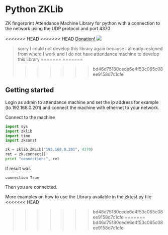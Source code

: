 # Python ZKLib #

ZK fingerprint Attendance Machine Library for python with a connection to the network using the UDP protocol and port 4370

<<<<<<< HEAD
<<<<<<< HEAD
[Donation! ![](http://i.imgur.com/2tqfhMO.png?1)](https://www.paypal.com/cgi-bin/webscr?cmd=_donations&business=DCSTC5GTWLBAN&lc=ID&item_name=donywahyuisp&currency_code=USD&bn=PP%2dDonationsBF%3abtn_donate_SM%2egif%3aNonHosted)
> sorry I could not develop this library again because I already resigned from where I work and I do not have attendance machine to develop this library
=======
=======
>>>>>>> bd46d75180cede6e4f53c065c08ee9158d7c1cfe
## Getting started

Login as admin to attendance machine and set the ip address for example (to 192.168.0.201) and connect the machine with ethernet to your network.

Connect to the machine

```python
import sys
import zklib
import time
import zkconst

zk = zklib.ZKLib("192.168.0.201", 4370)
ret = zk.connect()
print "connection:", ret
```

If result was
```
connection True
```
Then you are connected.

More examples on how to use the Library available in the
zktest.py file
<<<<<<< HEAD
>>>>>>> bd46d75180cede6e4f53c065c08ee9158d7c1cfe
=======
>>>>>>> bd46d75180cede6e4f53c065c08ee9158d7c1cfe
